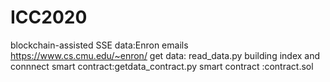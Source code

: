 # ICC2020
blockchain-assisted SSE
data:Enron emails   https://www.cs.cmu.edu/~enron/
get data: read_data.py
building index and connnect smart contract:getdata_contract.py
smart contract :contract.sol
